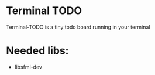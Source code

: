 # Terminal TODO
Terminal-TODO is a tiny todo board running in your terminal
# Needed libs:
- libsfml-dev